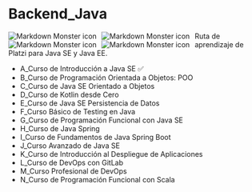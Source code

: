 # Backend_Java 
<img src="https://static.platzi.com/cdn-cgi/image/width=1024,quality=50,format=auto/media/achievements/badge-poo-java-se-233f2a59-f5a1-4a7b-9a98-60003303026f.png"
     alt="Markdown Monster icon" style="float: left; margin-right: 10px;" />
<img src="https://static.platzi.com/cdn-cgi/image/width=1024,quality=50,format=auto/media/achievements/badge-cursobasicojavase-2c55da9d-3573-4bef-b071-60a4b13f60ae.png"
     alt="Markdown Monster icon" style="float: left; margin-right: 10px;" /><img src="https://static.platzi.com/cdn-cgi/image/width=1024,quality=50,format=auto/media/achievements/badge-github-0b729570-934d-47d8-ba6b-610d7f15e0ec.png"
     alt="Markdown Monster icon" style="float: left; margin-right: 10px;" /><img src="https://static.platzi.com/media/learningpath/badges/e49ba590-bd96-4478-8018-b0bf86ebbc10.jpg"
     alt="Markdown Monster icon" style="float: left; margin-right: 10px;" />
     
Ruta de aprendizaje de Platzi para Java SE y Java EE.

* A_Curso de Introducción a Java SE :white_check_mark:
* B_Curso de Programación Orientada a Objetos: POO 
* C_Curso de Java SE Orientado a Objetos
* D_Curso de Kotlin desde Cero
* E_Curso de Java SE Persistencia de Datos
* F_Curso Básico de Testing en Java
* G_Curso de Programación Funcional con Java SE
* H_Curso de Java Spring
* I_Curso de Fundamentos de Java Spring Boot
* J_Curso Avanzado de Java SE
* K_Curso de Introducción al Despliegue de Aplicaciones
* L_Curso de DevOps con GitLab
* M_Curso Profesional de DevOps
* N_Curso de Programación Funcional con Scala
